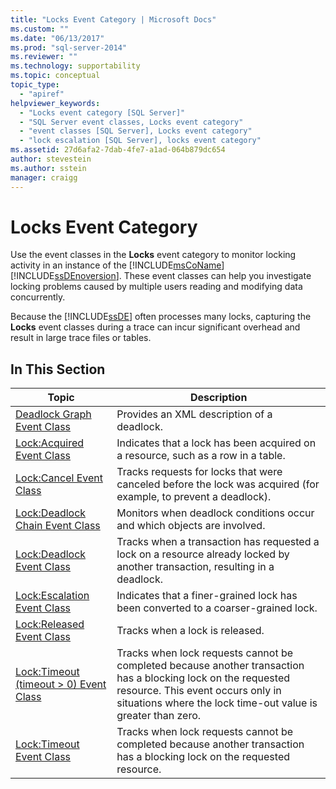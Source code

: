 ```yaml
---
title: "Locks Event Category | Microsoft Docs"
ms.custom: ""
ms.date: "06/13/2017"
ms.prod: "sql-server-2014"
ms.reviewer: ""
ms.technology: supportability
ms.topic: conceptual
topic_type: 
  - "apiref"
helpviewer_keywords: 
  - "Locks event category [SQL Server]"
  - "SQL Server event classes, Locks event category"
  - "event classes [SQL Server], Locks event category"
  - "lock escalation [SQL Server], locks event category"
ms.assetid: 27d6afa2-7dab-4fe7-a1ad-064b879dc654
author: stevestein
ms.author: sstein
manager: craigg
---
```

# Locks Event Category
  Use the event classes in the **Locks** event category to monitor locking activity in an instance of the [!INCLUDE[msCoName](../../includes/msconame-md.md)] [!INCLUDE[ssDEnoversion](../../includes/ssdenoversion-md.md)]. These event classes can help you investigate locking problems caused by multiple users reading and modifying data concurrently.  
  
 Because the [!INCLUDE[ssDE](../../includes/ssde-md.md)] often processes many locks, capturing the **Locks** event classes during a trace can incur significant overhead and result in large trace files or tables.  
  
## In This Section  
  
|Topic|Description|  
|-----------|-----------------|  
|[Deadlock Graph Event Class](deadlock-graph-event-class.md)|Provides an XML description of a deadlock.|  
|[Lock:Acquired Event Class](lock-acquired-event-class.md)|Indicates that a lock has been acquired on a resource, such as a row in a table.|  
|[Lock:Cancel Event Class](lock-cancel-event-class.md)|Tracks requests for locks that were canceled before the lock was acquired (for example, to prevent a deadlock).|  
|[Lock:Deadlock Chain Event Class](lock-deadlock-chain-event-class.md)|Monitors when deadlock conditions occur and which objects are involved.|  
|[Lock:Deadlock Event Class](lock-deadlock-event-class.md)|Tracks when a transaction has requested a lock on a resource already locked by another transaction, resulting in a deadlock.|  
|[Lock:Escalation Event Class](lock-escalation-event-class.md)|Indicates that a finer-grained lock has been converted to a coarser-grained lock.|  
|[Lock:Released Event Class](lock-released-event-class.md)|Tracks when a lock is released.|  
|[Lock:Timeout &#40;timeout &#62; 0&#41; Event Class](lock-timeout-timeout-0-event-class.md)|Tracks when lock requests cannot be completed because another transaction has a blocking lock on the requested resource. This event occurs only in situations where the lock time-out value is greater than zero.|  
|[Lock:Timeout Event Class](lock-timeout-event-class.md)|Tracks when lock requests cannot be completed because another transaction has a blocking lock on the requested resource.|  
  
  
